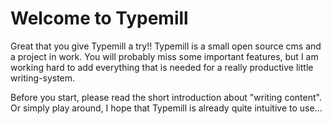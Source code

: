 # Welcome to Typemill

Great that you give Typemill a try!! Typemill is a small open source cms and a project in work. You will probably miss some important features, but I am working hard to add everything that is needed for a really productive little writing-system.

Before you start, please read the short introduction about "writing content". Or simply play around, I hope that Typemill is already quite intuitive to use...

